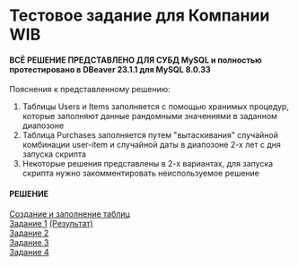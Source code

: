 # Тестовое задание для Компании WIB 
#### ВСЁ РЕШЕНИЕ ПРЕДСТАВЛЕНО ДЛЯ СУБД MySQL и полностью протестировано в DBeaver 23.1.1 для MySQL 8.0.33

Пояснения к представленному решению:
1) Таблицы Users и Items заполняется с помощью хранимых процедур, которые заполняют данные рандомными значениями в заданном диапозоне
2) Таблица Purchases заполняется путем "вытаскивания" случайной комбинации user-item и случайной даты в диапозоне 2-х лет с дня запуска скрипта
3) Некоторые решения представлены в 2-х вариантах, для запуска скрипта нужно закомментировать неиспользуемое решение

#### РЕШЕНИЕ
<a href = 'https://github.com/mynameis-nikita/test_wib/blob/main/db_creation.sql'>Создание и заполнение таблиц</a> 
</br>
<a href = 'https://github.com/mynameis-nikita/test_wib/blob/main/wib_task1.sql'>Задание 1</a></t>
<a href = 'https://github.com/mynameis-nikita/test_wib/blob/main/img/task1.png'>(Результат)</a></br>
<a href = 'https://github.com/mynameis-nikita/test_wib/blob/main/wib_task2.sql'>Задание 2</a></br>
<a href = 'https://github.com/mynameis-nikita/test_wib/blob/main/wib_task3.sql'>Задание 3</a></br>
<a href = 'https://github.com/mynameis-nikita/test_wib/blob/main/wib_task4.sql'>Задание 4</a>

